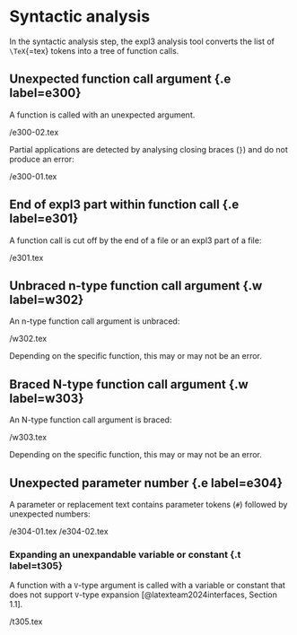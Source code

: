 # Syntactic analysis
In the syntactic analysis step, the expl3 analysis tool converts the list of `\TeX`{=tex} tokens into a tree of function calls.

## Unexpected function call argument {.e label=e300}
A function is called with an unexpected argument.

 /e300-02.tex

Partial applications are detected by analysing closing braces (`}`) and do not produce an error:

 /e300-01.tex

## End of expl3 part within function call {.e label=e301}
A function call is cut off by the end of a file or an expl3 part of a file:

 /e301.tex

## Unbraced n-type function call argument {.w label=w302}
An n-type function call argument is unbraced:

 /w302.tex

Depending on the specific function, this may or may not be an error.

## Braced N-type function call argument {.w label=w303}
An N-type function call argument is braced:

 /w303.tex

Depending on the specific function, this may or may not be an error.

## Unexpected parameter number {.e label=e304}
A parameter or replacement text contains parameter tokens (`#`) followed by unexpected numbers:

 /e304-01.tex
 /e304-02.tex

### Expanding an unexpandable variable or constant {.t label=t305}
A function with a `V`-type argument is called with a variable or constant that does not support `V`-type expansion [@latexteam2024interfaces, Section 1.1].

 /t305.tex
